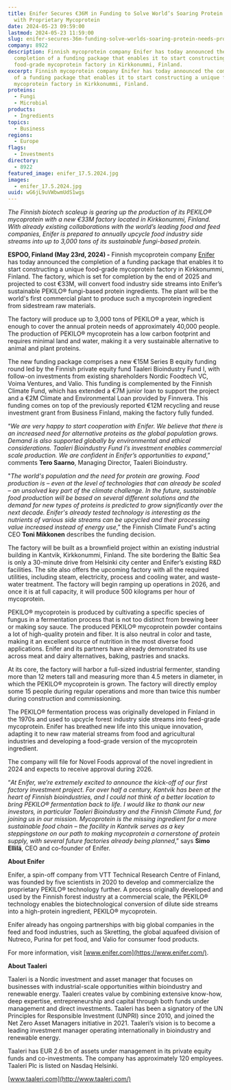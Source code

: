 ```yaml
---
title: Enifer Secures €36M in Funding to Solve World’s Soaring Protein Needs
  with Proprietary Mycoprotein
date: 2024-05-23 09:59:00
lastmod: 2024-05-23 11:59:00
slug: enifer-secures-36m-funding-solve-worlds-soaring-protein-needs-proprietary-mycoprotein
company: 8922
description: Finnish mycoprotein company Enifer has today announced the
  completion of a funding package that enables it to start constructing a unique
  food-grade mycoprotein factory in Kirkkonummi, Finland.
excerpt: Finnish mycoprotein company Enifer has today announced the completion
  of a funding package that enables it to start constructing a unique food-grade
  mycoprotein factory in Kirkkonummi, Finland.
proteins:
  - Fungi
  - Microbial
products:
  - Ingredients
topics:
  - Business
regions:
  - Europe
flags:
  - Investments
directory:
  - 8922
featured_image: enifer_17.5.2024.jpg
images:
  - enifer_17.5.2024.jpg
uuid: wG6jL9uVWbwmUdS1wgs
---
```

*The Finnish biotech scaleup is gearing up the production of its PEKILO® mycoprotein with a new €33M factory located in Kirkkonummi, Finland. With already existing collaborations with the world’s leading food and feed companies, Enifer is prepared to annually upcycle food industry side streams into up to 3,000 tons of its sustainable fungi-based protein.*

**ESPOO, Finland (May 23rd, 2024) -** Finnish mycoprotein company [Enifer](https://enifer.com/) has today announced the completion of a funding package that enables it to start constructing a unique food-grade mycoprotein factory in Kirkkonummi, Finland. The factory, which is set for completion by the end of 2025 and projected to cost €33M, will convert food industry side streams into Enifer’s sustainable PEKILO® fungi-based protein ingredients. The plant will be the world's first commercial plant to produce such a mycoprotein ingredient from sidestream raw materials.

The factory will produce up to 3,000 tons of PEKILO® a year, which is enough to cover the annual protein needs of approximately 40,000 people. The production of PEKILO® mycoprotein has a low carbon footprint and requires minimal land and water, making it a very sustainable alternative to animal and plant proteins.

The new funding package comprises a new €15M Series B equity funding round led by the Finnish private equity fund Taaleri Bioindustry Fund I, with follow-on investments from existing shareholders Nordic Foodtech VC, Voima Ventures, and Valio. This funding is complemented by the Finnish Climate Fund, which has extended a €7M junior loan to support the project and a €2M Climate and Environmental Loan provided by Finnvera. This funding comes on top of the previously reported €12M recycling and reuse investment grant from Business Finland, making the factory fully funded.

“*We are very happy to start cooperation with Enifer. We believe that there is an increased need for alternative  proteins as the global population grows. Demand is also supported globally by environmental and ethical considerations. Taaleri Bioindustry Fund I’s investment enables commercial scale production. We are confident in Enifer’s opportunities to expand*,” comments **Tero Saarno**, Managing Director, Taaleri Bioindustry.

"*The world's population and the need for protein are growing. Food production is – even at the level of technologies that can already be scaled – an unsolved key part of the climate challenge. In the future, sustainable food production will be based on several different solutions and the demand for new types of proteins is predicted to grow significantly over the next decade. Enifer's already tested technology is interesting as the nutrients of various side streams can be upcycled and their processing value increased instead of energy use*,” the Finnish Climate Fund's acting CEO **Toni Mikkonen** describes the funding decision.

The factory will be built as a brownfield project within an existing industrial building in Kantvik, Kirkkonummi, Finland. The site bordering the Baltic Sea is only a 30-minute drive from Helsinki city center and Enifer’s existing R&D facilities. The site also offers the upcoming factory with all the required utilities, including steam, electricity, process and cooling water, and waste-water treatment. The factory will begin ramping up operations in 2026, and once it is at full capacity, it will produce 500 kilograms per hour of mycoprotein.

PEKILO® mycoprotein is produced by cultivating a specific species of fungus in a fermentation process that is not too distinct from brewing beer or making soy sauce. The produced PEKILO® mycoprotein powder contains a lot of high-quality protein and fiber. It is also neutral in color and taste, making it an excellent source of nutrition in the most diverse food applications. Enifer and its partners have already demonstrated its use across meat and dairy alternatives, baking, pastries and snacks.

At its core, the factory will harbor a full-sized industrial fermenter, standing more than 12 meters tall and measuring more than 4.5 meters in diameter, in which the PEKILO® mycoprotein is grown. The factory will directly employ some 15 people during regular operations and more than twice this number during construction and commissioning.

The PEKILO® fermentation process was originally developed in Finland in the 1970s and used to upcycle forest industry side streams into feed-grade mycoprotein. Enifer has breathed new life into this unique innovation, adapting it to new raw material streams from food and agricultural industries and developing a food-grade version of the mycoprotein ingredient.

The company will file for Novel Foods approval of the novel ingredient in 2024 and expects to receive approval during 2026.

“*At Enifer, we’re extremely excited to announce the kick-off of our first factory investment project. For over half a century, Kantvik has been at the heart of Finnish bioindustries, and I could not think of a better location to bring PEKILO® fermentation back to life. I would like to thank our new investors, in particular Taaleri Bioindustry and the Finnish Climate Fund, for joining us in our mission. Mycoprotein is the missing ingredient for a more sustainable food chain – the facility in Kantvik serves as a key steppingstone on our path to making mycoprotein a cornerstone of protein supply, with several future factories already being planned*,” says **Simo Ellilä**, CEO and co-founder of Enifer.

**About Enifer**

Enifer, a spin-off company from VTT Technical Research Centre of Finland, was founded by five scientists in 2020 to develop and commercialize the proprietary PEKILO® technology further. A process originally developed and used by the Finnish forest industry at a commercial scale, the PEKILO® technology enables the biotechnological conversion of dilute side streams into a high-protein ingredient, PEKILO® mycoprotein.

Enifer already has ongoing partnerships with big global companies in the feed and food industries, such as Skretting, the global aquafeed division of Nutreco, Purina for pet food, and Valio for consumer food products.

For more information, visit [www.enifer.com](https://www.enifer.com/).

**About Taaleri**

Taaleri is a Nordic investment and asset manager that focuses on businesses with industrial-scale opportunities within bioindustry and renewable energy. Taaleri creates value by combining extensive know-how, deep expertise, entrepreneurship and capital through both funds under management and direct investments. Taaleri has been a signatory of the UN Principles for Responsible Investment (UNPRI) since 2010, and joined the Net Zero Asset Managers initiative in 2021. Taaleri’s vision is to become a leading investment manager operating internationally in bioindustry and renewable energy.

Taaleri has EUR 2.6 bn of assets under management in its private equity funds and co-investments. The company has approximately 120 employees. Taaleri Plc is listed on Nasdaq Helsinki.

[www.taaleri.com](http://www.taaleri.com/)
